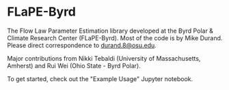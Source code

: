 # FLaPE-Byrd

The Flow Law Parameter Estimation library developed at the Byrd Polar & Climate Research Center (FLaPE-Byrd). Most of the code is by Mike Durand. Please direct correspondence to durand.8@osu.edu. 

Major contributions from Nikki Tebaldi (University of Massachusetts, Amherst) and Rui Wei (Ohio State -  Byrd Polar).

To get started, check out the "Example Usage" Jupyter notebook.
